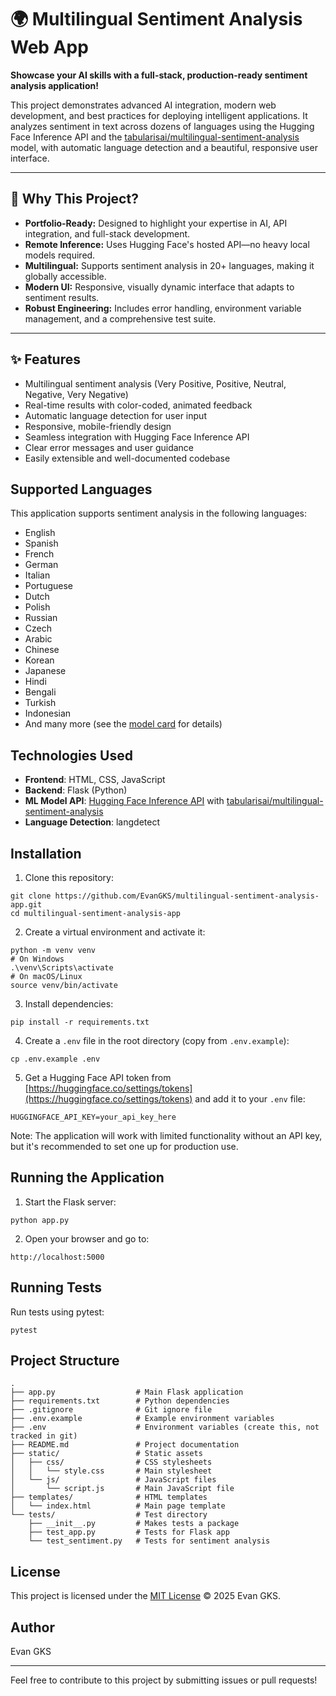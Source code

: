 # 🌍 Multilingual Sentiment Analysis Web App

**Showcase your AI skills with a full-stack, production-ready sentiment analysis application!**

This project demonstrates advanced AI integration, modern web development, and best practices for deploying intelligent applications. It analyzes sentiment in text across dozens of languages using the Hugging Face Inference API and the [tabularisai/multilingual-sentiment-analysis](https://huggingface.co/tabularisai/multilingual-sentiment-analysis) model, with automatic language detection and a beautiful, responsive user interface.

---

## 🚀 Why This Project?

- **Portfolio-Ready:** Designed to highlight your expertise in AI, API integration, and full-stack development.
- **Remote Inference:** Uses Hugging Face's hosted API—no heavy local models required.
- **Multilingual:** Supports sentiment analysis in 20+ languages, making it globally accessible.
- **Modern UI:** Responsive, visually dynamic interface that adapts to sentiment results.
- **Robust Engineering:** Includes error handling, environment variable management, and a comprehensive test suite.

---

## ✨ Features

- Multilingual sentiment analysis (Very Positive, Positive, Neutral, Negative, Very Negative)
- Real-time results with color-coded, animated feedback
- Automatic language detection for user input
- Responsive, mobile-friendly design
- Seamless integration with Hugging Face Inference API
- Clear error messages and user guidance
- Easily extensible and well-documented codebase

## Supported Languages

This application supports sentiment analysis in the following languages:
- English
- Spanish
- French
- German
- Italian
- Portuguese
- Dutch
- Polish
- Russian
- Czech
- Arabic
- Chinese
- Korean
- Japanese
- Hindi
- Bengali
- Turkish
- Indonesian
- And many more (see the [model card](https://huggingface.co/tabularisai/multilingual-sentiment-analysis) for details)

## Technologies Used

- **Frontend**: HTML, CSS, JavaScript
- **Backend**: Flask (Python)
- **ML Model API**: [Hugging Face Inference API](https://huggingface.co/inference-api) with [tabularisai/multilingual-sentiment-analysis](https://huggingface.co/tabularisai/multilingual-sentiment-analysis)
- **Language Detection**: langdetect

## Installation

1. Clone this repository:
```
git clone https://github.com/EvanGKS/multilingual-sentiment-analysis-app.git
cd multilingual-sentiment-analysis-app
```

2. Create a virtual environment and activate it:
```
python -m venv venv
# On Windows
.\venv\Scripts\activate
# On macOS/Linux
source venv/bin/activate
```

3. Install dependencies:
```
pip install -r requirements.txt
```

4. Create a `.env` file in the root directory (copy from `.env.example`):
```
cp .env.example .env
```

5. Get a Hugging Face API token from [https://huggingface.co/settings/tokens](https://huggingface.co/settings/tokens) and add it to your `.env` file:
```
HUGGINGFACE_API_KEY=your_api_key_here
```

Note: The application will work with limited functionality without an API key, but it's recommended to set one up for production use.

## Running the Application

1. Start the Flask server:
```
python app.py
```

2. Open your browser and go to:
```
http://localhost:5000
```

## Running Tests

Run tests using pytest:
```
pytest
```

## Project Structure

```
.
├── app.py                  # Main Flask application
├── requirements.txt        # Python dependencies
├── .gitignore              # Git ignore file
├── .env.example            # Example environment variables
├── .env                    # Environment variables (create this, not tracked in git)
├── README.md               # Project documentation
├── static/                 # Static assets
│   ├── css/                # CSS stylesheets
│   │   └── style.css       # Main stylesheet
│   └── js/                 # JavaScript files
│       └── script.js       # Main JavaScript file
├── templates/              # HTML templates
│   └── index.html          # Main page template
└── tests/                  # Test directory
    ├── __init__.py         # Makes tests a package
    ├── test_app.py         # Tests for Flask app
    └── test_sentiment.py   # Tests for sentiment analysis
```

## License

This project is licensed under the [MIT License](./LICENSE) © 2025 Evan GKS.

## Author

Evan GKS

---

Feel free to contribute to this project by submitting issues or pull requests!
